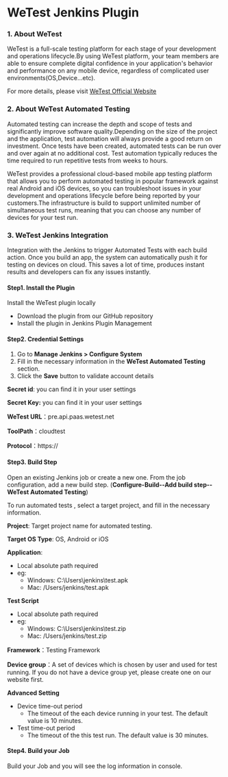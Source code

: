 # WeTest Jenkins Plugin

### 1. About WeTest 

WeTest is a full-scale testing platform for each stage of your development and operations lifecycle.By using WeTest platform, your team members are able to ensure complete digital confidence in your application's behavior and performance on any mobile device, regardless of complicated user environments(OS,Device...etc). 

For more details, please visit  [WeTest Official Website](https://www.wetest.net/)

### 2. About WeTest Automated Testing

Automated testing can increase the depth and scope of tests and significantly improve software quality.Depending on the size of the project and the application, test automation will always provide a good return on investment. Once tests have been created, automated tests can be run over and over again at no additional cost. Test automation typically reduces the time required to run repetitive tests from weeks to hours. 

WeTest provides a professional cloud-based mobile app testing platform that allows you to perform automated testing in popular framework against real Android and iOS devices, so you can troubleshoot issues in your development and operations lifecycle before being reported by your customers.The infrastructure is build to support unlimited number of simultaneous test runs, meaning that you can choose any number of devices for your test run.

### 3. WeTest Jenkins Integration
Integration with the Jenkins to trigger Automated Tests with each build action. Once you build an app, the system can automatically push it for testing on devices on cloud. This saves a lot of time, produces instant results and developers can fix any issues instantly.

#### Step1. Install the Plugin

Install the WeTest plugin locally

* Download the plugin from our GitHub repository
* Install the plugin in Jenkins Plugin Management

#### Step2. Credential Settings

1. Go to **Manage Jenkins > Configure System**
2. Fill in the necessary information in the **WeTest Automated Testing** section. 
3. Click the  **Save** button to validate account details

**Secret id**: you can find it in your user settings

**Secret Key:** you can find it in your user settings

**WeTest URL**：pre.api.paas.wetest.net

**ToolPath**：cloudtest

**Protocol**：https:// 

#### Step3. Build Step

Open an existing Jenkins job or create a new one. From the job configuration, add a new build step. (**Configure-Build--Add build step--WeTest Automated Testing**) 

To run automated tests , select a target project, and fill in the necessary information.

**Project**: Target project name for automated testing.

**Target OS Type**: OS, Android or iOS

**Application**: 

* Local absolute path required
* eg:
  * Windows: C:\Users\jenkins\test.apk
  * Mac: /Users/jenkins/test.apk

**Test Script**

* Local absolute path required
* eg:
  * Windows: C:\Users\jenkins\test.zip 
  * Mac: /Users/jenkins/test.zip

**Framework**：Testing Framework

**Device group**：A set of devices which is chosen by user and used for test running. If you do not have a device group yet, please create one on our website first.

**Advanced Setting**

* Device time-out period
  * The timeout of the each device running in your test. The default value is 10 minutes. 
* Test time-out period
  * The timeout of the this test run. The default value is 30 minutes. 

#### Step4. Build your Job

Build your Job and you will see the log information in console.
